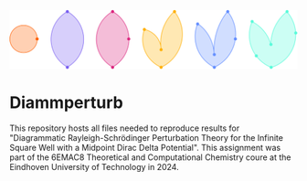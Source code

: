 ![diagram image](diagram_image.svg)

# Diammperturb

This repository hosts all files needed to reproduce results for "Diagrammatic Rayleigh-Schrödinger Perturbation Theory for the Infinite Square Well with a Midpoint Dirac Delta Potential". This assignment was part of the 6EMAC8 Theoretical and Computational Chemistry coure at the Eindhoven University of Technology in 2024. 



